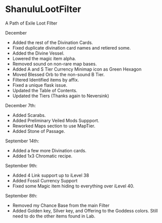 # ShanuluLootFilter
A Path of Exile Loot FIlter

December 
- Added the rest of the Divination Cards.
- Fixed duplicate divination card names and retiered some.
- Added the Divine Vessel.
- Lowered the magic item alpha.
- Removed sound on non-rare map bases.
- Added A and S Tier Currency Minimap icon as Green Hexagon
- Moved Blessed Orb to the non-sound B Tier.
- Filtered Identified items by affix.
- Fixed a unique flask issue. 
- Updated the Table of Contents.
- Updated the Tiers (Thanks again to Neversink)


December 7th:
- Added Scarabs.
- Added Preliminary Veiled Mods Suppport.
- Reworked Maps section to use MapTier.
- Added Stone of Passage.

September 14th:
- Added a few more Divination cards.
- Added 1x3 Chromatic recipe.

September 9th: 	
- Added 4 Link support up to iLevel 38
- Added Fossil Currency Support
- Fixed some Magic item hiding to everything over iLevel 40.

September 8th:
- Removed my Chance Base from the main Filter
- Added Golden key, Silver key, and Offering to the Goddess colors. Still need to do the other items found in Lab.




